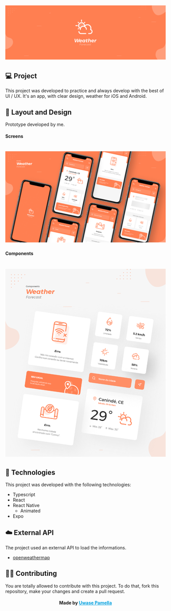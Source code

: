 <!-- # ![Home image](.images/home.png) -->

>

# ![Post 1 image](.images/banner.png)

>

## 💻 Project

This project was developed to practice and always develop with the best of UI / UX. It's an app, with clear design, weather for iOS and Android.

>

## 🔖 Layout and Design

Prototype developed by me.

#### Screens

# ![Post 1 image](.images/post_1.png)

#### Components

# ![Post 2 image](.images/post_2.png)

>

## 🚀 Technologies

This project was developed with the following technologies:

- Typescript
- React
- React Native
  - Animated
- Expo

>

## ☁️ External API

The project used an external API to load the informations.

- [openweathermap](https://openweathermap.org/api)

>

## 👊🏼 Contributing

You are totally allowed to contribute with this project. To do that, fork this repository, make your changes and create a pull request.

> >

<h4 align="center">
    Made by <a href="https://www.linkedin.com/in/pamella-uwase-963329285/" style="color: #00a0df" target="_blank">Uwase Pamella</a> 
</h4>

